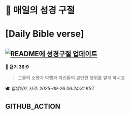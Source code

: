 # 🙏 매일의 성경 구절
# [Daily Bible verse]
## [![README에 성경구절 업데이트](https://github.com/DONGSUKA/first_test/actions/workflows/update-readme-bible.yml/badge.svg)](https://github.com/DONGSUKA/first_test/actions/workflows/update-readme-bible.yml)
<!-- START_BIBLE_VERSE -->
📖 **욥기 36:9**
> 그들의 소행과 악행과 자신들의 교만한 행위를 알게 하시고

🕊️ _업데이트 시각: 2025-09-26 06:24:31 KST_
  <!-- END_BIBLE_VERSE -->
## GITHUB_ACTION
